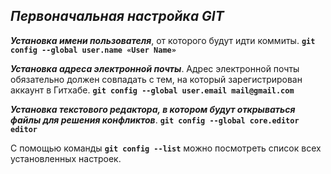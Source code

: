 ## *Первоначальная настройка GIT*

***Установка имени пользователя***, от которого будут идти коммиты. **`git config --global user.name «User Name»`**

***Установка адреса электронной почты***. Адрес электронной почты обязательно должен совпадать с тем, на который зарегистрирован аккаунт в Гитхабе. **`git config --global user.email mail@gmail.com`**

***Установка текстового редактора, в котором будут открываться файлы для решения конфликтов***. **`git config --global core.editor editor`**

С помощью команды **`git config --list`** можно посмотреть список всех установленных настроек.